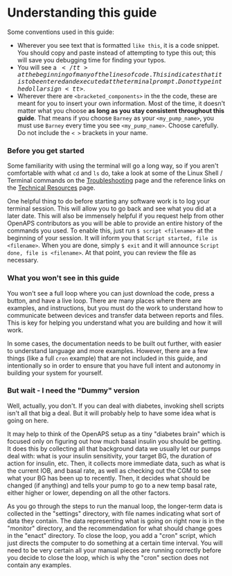 
# Understanding this guide

Some conventions used in this guide:

* Wherever you see text that is formatted `like this`, it is a code snippet. You should copy and paste instead of attempting to type this out; this will save you debugging time for finding your typos.
* You will see a <tt>$</tt> at the beginning of many of the lines of code. This
  indicates that it is to be entered and executed at the terminal prompt. Do not type in the dollar sign <tt>$</tt>. 
* Wherever there are `<bracketed_components>` in the the code, these are meant for you to insert your own information. Most of the time, it doesn't matter what you choose **as long as you stay consistent throughout this guide**. That means if you choose `Barney` as your  `<my_pump_name>`, you must use `Barney` every time you see `<my_pump_name>`. Choose carefully. Do not include the `< >` brackets in your name.
 
### Before you get started

Some familiarity with using the terminal will go a long way, so if you aren't comfortable with what `cd` and `ls` do, take a look at some of the Linux Shell / Terminal commands on the [Troubleshooting](../Resources/troubleshooting.md) page and the reference links on the [Technical Resources](../Resources/technical-resources.md) page.

One helpful thing to do before starting any software work is to log your terminal session. This will allow you to go back and see what you did at a later date. This will also be immensely helpful if you request help from other OpenAPS contributors as you will be able to provide an entire history of the commands you used. To enable this, just run `$ script <filename>` at the beginning of your session. It will inform you that `Script started, file is <filename>`. When you are done, simply `$ exit` and it will announce `Script done, file is <filename>`. At that point, you can review the file as necessary.

### What you won't see in this guide

You won't see a full loop where you can just download the code, press a button, and have a live loop. There are many places where there are examples, and instructions, but you must do the work to understand how to communicate between devices and transfer data between reports and files. This is key for helping you understand what you are building and how it will work. 

In some cases, the documentation needs to be built out further, with easier to understand language and more examples. However, there are a few things (like a full `cron` example) that are not included in this guide, and intentionally so in order to ensure that you have full intent and autonomy in building your system for yourself.

### But wait - I need the "Dummy" version

Well, actually, you don't.  If you can deal with diabetes, invoking shell scripts isn't all that big a deal.  But it will probably help to have some idea what is going on here.

It may help to think of the OpenAPS setup as a tiny "diabetes brain" which is focused only on figuring out how much basal insulin you should be getting.  It does this by collecting all that background data we usually let our pumps deal with: what is your insulin sensitivity, your target BG, the duration of action for insulin, etc.  Then, it collects more immediate data, such as what is the current IOB, and basal rate, as well as checking out the CGM to see what your BG has been up to recently.  Then, it decides what should be changed (if anything) and tells your pump to go to a new temp basal rate, either higher or lower, depending on all the other factors.

As you go through the steps to run the manual loop, the longer-term data is collected in the "settings" directory, with file names indicating what sort of data they contain.  The data representing what is going on right now is in the "monitor" directory, and the recommendation for what should change goes in the "enact" directory.  To close the loop, you add a "cron" script, which just directs the computer to do something at a certain time interval.  You will need to be very certain all your manual pieces are running correctly before you decide to close the loop, which is why the "cron" section does not contain any examples.   
